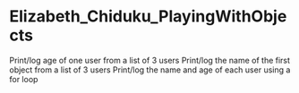 # Elizabeth_Chiduku_PlayingWithObjects
Print/log age of one user from a list of 3 users
Print/log the name of the first object from a list of 3 users
Print/log the name and age of each user using a for loop
